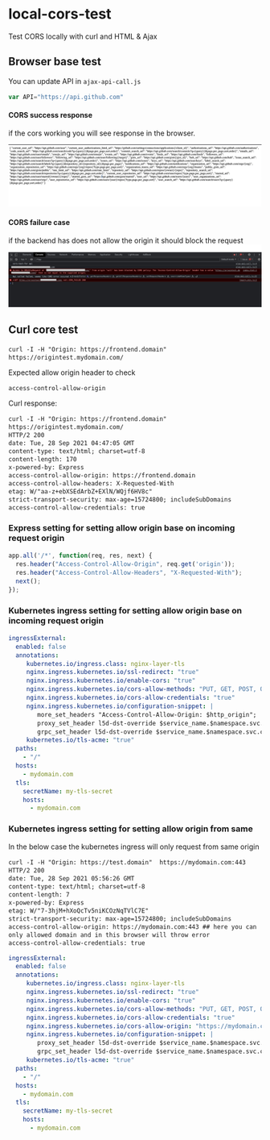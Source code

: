 # local-cors-test
Test CORS locally with curl and HTML &amp; Ajax

## Browser base test

You can update API in `ajax-api-call.js`
```js
var API="https://api.github.com"
```
#### CORS success response

if the cors working you will see response in the browser.

![Browser sucess response](https://github.com/Adiii717/local-cors-test/blob/main/images/api-response.png)

#### CORS failure case

if the backend has does not allow the origin it should block the request
![Browser failure case](https://github.com/Adiii717/local-cors-test/blob/main/images/cors-failure-case.jpg)

## Curl core test

```shell
curl -I -H "Origin: https://frontend.domain"  https://origintest.mydomain.com/
```

Expected allow origin header to check

```shell
access-control-allow-origin
```

Curl response:

```shell
curl -I -H "Origin: https://frontend.domain"  https://origintest.mydomain.com/
HTTP/2 200
date: Tue, 28 Sep 2021 04:47:05 GMT
content-type: text/html; charset=utf-8
content-length: 170
x-powered-by: Express
access-control-allow-origin: https://frontend.domain
access-control-allow-headers: X-Requested-With
etag: W/"aa-z+ebXSEdArbZ+EXlN/WQjf6HV8c"
strict-transport-security: max-age=15724800; includeSubDomains
access-control-allow-credentials: true
```

### Express setting for setting allow origin base on incoming request origin

```js
app.all('/*', function(req, res, next) {
  res.header("Access-Control-Allow-Origin", req.get('origin'));
  res.header("Access-Control-Allow-Headers", "X-Requested-With");
  next();
});
```

### Kubernetes ingress setting for setting allow origin base on incoming request origin

```yaml
ingressExternal:
  enabled: false
  annotations: 
     kubernetes.io/ingress.class: nginx-layer-tls
     nginx.ingress.kubernetes.io/ssl-redirect: "true"
     nginx.ingress.kubernetes.io/enable-cors: "true"
     nginx.ingress.kubernetes.io/cors-allow-methods: "PUT, GET, POST, OPTIONS, DELETE"
     nginx.ingress.kubernetes.io/cors-allow-credentials: "true"
     nginx.ingress.kubernetes.io/configuration-snippet: |
        more_set_headers "Access-Control-Allow-Origin: $http_origin";
        proxy_set_header l5d-dst-override $service_name.$namespace.svc.cluster.local:$service_port;
        grpc_set_header l5d-dst-override $service_name.$namespace.svc.cluster.local:$service_port;
     kubernetes.io/tls-acme: "true"
  paths:
    - "/"
  hosts:
    - mydomain.com
  tls:
    secretName: my-tls-secret
    hosts:
      - mydomain.com
```


### Kubernetes ingress setting for setting allow origin from same 

In the below case the kubernetes ingress will only request from same origin

```shell
curl -I -H "Origin: https://test.domain"  https://mydomain.com:443
HTTP/2 200
date: Tue, 28 Sep 2021 05:56:26 GMT
content-type: text/html; charset=utf-8
content-length: 7
x-powered-by: Express
etag: W/"7-3hjM+hXoQcTv5niKCOzNqTVlC7E"
strict-transport-security: max-age=15724800; includeSubDomains
access-control-allow-origin: https://mydomain.com:443 ## here you can only allowed domain and in this browser will throw error
access-control-allow-credentials: true
```

```yaml
ingressExternal:
  enabled: false
  annotations: 
     kubernetes.io/ingress.class: nginx-layer-tls
     nginx.ingress.kubernetes.io/ssl-redirect: "true"
     nginx.ingress.kubernetes.io/enable-cors: "true"
     nginx.ingress.kubernetes.io/cors-allow-methods: "PUT, GET, POST, OPTIONS, DELETE"
     nginx.ingress.kubernetes.io/cors-allow-credentials: "true"
     nginx.ingress.kubernetes.io/cors-allow-origin: "https://mydomain.com:443"
     nginx.ingress.kubernetes.io/configuration-snippet: |
        proxy_set_header l5d-dst-override $service_name.$namespace.svc.cluster.local:$service_port;
        grpc_set_header l5d-dst-override $service_name.$namespace.svc.cluster.local:$service_port;
     kubernetes.io/tls-acme: "true"
  paths:
    - "/"
  hosts:
    - mydomain.com
  tls:
    secretName: my-tls-secret
    hosts:
      - mydomain.com
```